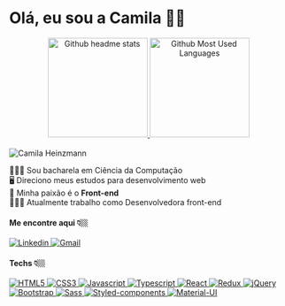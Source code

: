 

<h1> Olá, eu sou a Camila 🙋🏼‍</h1>

<div align="center">
   <a href="https://github.com/camilaheinzmann">
      <img height="180em" src="https://github-readme-stats.vercel.app/api?username=camilaheinzmann&count_private=true&show_icons=true&theme=buefy" alt="Github headme stats" />
      <img height="180em" src="https://github-readme-stats.vercel.app/api/top-langs/?username=camilaheinzmann&layout=compact&langs_count=7&theme=buefy" alt="Github Most Used Languages" >
   </a>
</div>

<br />

<div>
  <img src="https://img.shields.io/static/v1?label&message=camilaheinzmann&color=f8efd4&style=for-the-badge&logo=GitHub&logoColor=333" alt="Camila Heinzmann" />

  👩🏼‍🎓 Sou bacharela em Ciência da Computação <br/>
  🖥 Direciono meus estudos para desenvolvimento web <br/>
  💜 Minha paixão é o <b>Front-end</b> <br />
  👩🏼‍💻 Atualmente trabalho como Desenvolvedora front-end <br/>
</div>

<h4>Me encontre aqui 👇🏼</h4>
<div style="display: inline_block">
  <a href="https://www.linkedin.com/in/camilaheinzmann">
    <img src="https://img.shields.io/badge/-Linkedin-0e76a8?style=for-the-badge&logo=Linkedin&logoColor=white&link=https://www.linkedin.com/in/camilaheinzmann" alt="Linkedin"/>
  </a>
   <a href="mailto:camilapostai.ch@gmail.com">
    <img src="https://img.shields.io/badge/Gmail-D14836?style=for-the-badge&logo=gmail&logoColor=white" alt="Gmail" />
  </a>
</div>

<h4>Techs 👇🏼</h4>
<div style="display: inline_block">
  <a href="https://github.com/camilaheinzmann">
    <img src="https://img.shields.io/badge/HTML5-E34F26?style=for-the-badge&logo=html5&logoColor=white" alt="HTML5" /> 
    <img src="https://img.shields.io/badge/CSS3-1572B6?style=for-the-badge&logo=css3&logoColor=white" alt="CSS3" />
    <img src="https://img.shields.io/badge/JavaScript-F7DF1E?style=for-the-badge&logo=javascript&logoColor=black" alt="Javascript" />
    <img src="https://img.shields.io/badge/typescript-%23007ACC.svg?style=for-the-badge&logo=typescript&logoColor=white" alt="Typescript" />
    <img src="https://img.shields.io/badge/React-20232A?style=for-the-badge&logo=react&logoColor=61DAFB" alt="React" />
    <img src="https://img.shields.io/badge/Redux-593D88?style=for-the-badge&logo=redux&logoColor=white" alt="Redux" />
    <img src="https://img.shields.io/badge/jQuery-0769AD?style=for-the-badge&logo=jquery&logoColor=white" alt="jQuery" />
    <img src="https://img.shields.io/badge/Bootstrap-563D7C?style=for-the-badge&logo=bootstrap&logoColor=white" alt="Bootstrap" />
    <img src="https://img.shields.io/badge/Sass-CC6699?style=for-the-badge&logo=sass&logoColor=white" alt="Sass" />
    <img src="https://img.shields.io/badge/styled--components-DB7093?style=for-the-badge&logo=styled-components&logoColor=white" alt="Styled-components" />
    <img src="https://img.shields.io/badge/materialui-%230081CB.svg?style=for-the-badge&logo=material-ui&logoColor=white" alt="Material-UI" />
  </a>
</div>

